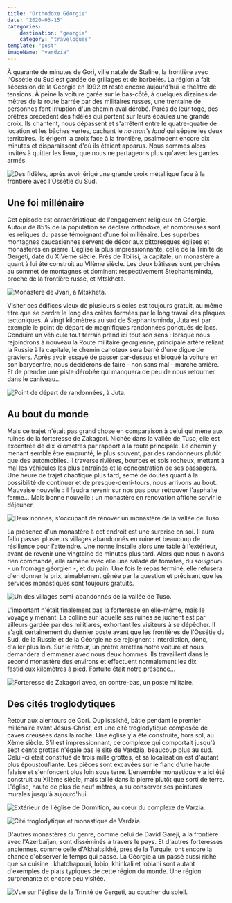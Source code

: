 ```yaml
---
title: "Orthodoxe Géorgie"
date: "2020-03-15"
categories:
    destination: "georgia"
    category: "travelogues"
template: "post"
imageName: "vardzia"
---
```


À quarante de minutes de Gori, ville natale de Staline, la
frontière avec l'Ossétie du Sud est gardée de grillages et de barbelés. La
région a fait sécession de la Géorgie en 1992 et reste encore aujourd'hui
le théâtre de tensions. À peine la voiture garée sur le bas-côté, à quelques 
dizaines de mètres de la route barrée par des militaires russes, une trentaine 
de personnes font irruption d'un chemin aval dérobé. Parés de leur toge, 
des prêtres précèdent des fidèles qui portent sur leurs épaules une grande croix.
Ils chantent, nous dépassent et s'arrêtent entre le quatre-quatre de location
et les bâches vertes, cachant le _no man's land_ qui sépare les deux territoires. 
Ils érigent la croix face à la frontière, psalmodent encore dix minutes et 
disparaissent d'où ils étaient apparus. Nous sommes alors invités à quitter 
les lieux, que nous ne partageons plus qu'avec les gardes armés.

![Des fidèles, après avoir érigé une grande croix métallique face à la frontière avec l'Ossétie du Sud.](../../../images/georgia/south-ossetian-border-faithful-2.jpg "Des fidèles orthodoxes")

## Une foi millénaire

Cet épisode est caractéristique de l'engagement religieux en Géorgie. Autour de 
85% de la population se déclare orthodoxe, et nombreuses sont les reliques du passé
témoignant d'une foi millénaire. Les superbes montagnes caucasiennes servent
de décor aux pittoresques églises et monastères en pierre. L'église la plus
impressionnante, celle de la Trinité de Gergeti, date du XIVème siècle. Près de 
Tbilisi, la capitale, un monastère a quant à lui été construit au
VIIème siècle. Les deux bâtisses sont perchées au sommet de montagnes et
dominent respectivement Stephantsminda, proche de la frontière russe, et
Mtskheta.

![Monastère de Jvari, à Mtskheta.](../../../images/georgia/mtskheta-monastery.jpg "Monastère de Jvari")

Visiter ces édifices vieux de plusieurs siècles est toujours gratuit, au même
titre que se perdre le long des crêtes formées par le long travail des plaques 
tectoniques. À vingt kilomètres au sud de Stephantsminda, Juta est par
exemple le point de départ de magnifiques randonnées ponctués de lacs. Conduire un
véhicule tout terrain prend ici tout son sens : lorsque nous rejoindrons à
nouveau la Route militaire géorgienne, principale artère reliant la Russie à
la capitale, le chemin cahoteux sera barré d'une digue de graviers. Après
avoir essayé de passer par-dessus et bloqué la voiture en son barycentre, nous
déciderons de faire - non sans mal - marche arrière. Et de prendre une piste 
dérobée qui manquera de peu de nous retourner dans le caniveau...

![Point de départ de randonnées, à Juta.](../../../images/georgia/juta.jpg "Juta")

## Au bout du monde

Mais ce trajet n'était pas grand chose en comparaison à celui qui mène aux ruines 
de la forteresse de Zakagori. Nichée dans la vallée de Tuso, elle est excentrée
de dix kilomètres par rapport à la route principale. Le chemin y menant semble
être emprunté, le plus souvent, par des randonneurs plutôt que des automobiles. 
Il traverse rivières, bourbes et sols rocheux, mettant à mal les véhicules les
plus entraînés et la concentration de ses passagers. Une heure de trajet
chaotique plus tard, semé de doutes quant à la possibilité de continuer et de
presque-demi-tours, nous arrivons au bout. Mauvaise nouvelle : il faudra
revenir sur nos pas pour retrouver l'asphalte ferme... Mais bonne nouvelle : un 
monastère en renovation affiche servir le déjeuner.

![Deux nonnes, s'occupant de rénover un monastère de la vallée de Tuso.](../../../images/georgia/tuso-monastery.jpg "Un monastère")

La présence d'un monastère à cet endroit est une surprise en soi. Il aura fallu 
passer plusieurs villages abandonnés en ruine et beaucoup de résilience pour
l'atteindre. Une nonne installe alors une table à l'extérieur, avant de revenir
une vingtaine de minutes plus tard. Alors que nous n'avons rien commandé, elle 
ramène avec elle une salade de tomates, du _soulgouni_ - un fromage géorgien -, 
et du pain. Une fois le repas terminé, elle refusera d'en donner le prix, 
aimablement gênée par la question et précisant que les services monastiques 
sont toujours gratuits.

![Un des villages semi-abandonnés de la vallée de Tuso.](../../../images/georgia/tuso-village.jpg "Un village semi-abandonné")

L'important n'était finalement pas la forteresse en elle-même, mais le voyage
y menant. La colline sur laquelle ses ruines se juchent est par ailleurs gardée
par des militiares, exhortant les visiteurs à se dépêcher. Il s'agit 
certainement du dernier poste avant que les frontières de l'Ossétie du Sud, de
la Russie et de la Géorgie ne se rejoignent : interdiction, donc, d'aller plus
loin. Sur le retour, un prêtre arrêtera notre voiture et nous demandera
d'emmener avec nous deux hommes. Ils travaillent dans le second monastère 
des environs et effectuent normalement les dix fastidieux kilomètres à pied.
Fortuite était notre présence...

![Forteresse de Zakagori avec, en contre-bas, un poste militaire.](../../../images/georgia/tuso-fortress.jpg "Forteresse de Zakagori")

## Des cités troglodytiques

Retour aux alentours de Gori. Ouplistsikhé, bâtie pendant le premier
millénaire avant Jésus-Christ, est une cité troglodytique composée de caves
creusées dans la roche. Une église y a été construite, hors sol, au Xème siècle.
S'il est impressionnant, ce complexe qui comportait jusqu'à sept cents grottes
n'égale pas le site de Vardzia, beaucoup plus au sud. Celui-ci était constitué
de trois mille grottes, et sa localisation est d'autant plus époustouflante.
Les pièces sont excavées sur le flanc d'une haute falaise et s'enfoncent plus loin
sous terre. L'ensemble monastique y a ici été construit au XIIème siècle, mais
taillé dans la pierre plutôt que sorti de terre. L'église, haute de plus
de neuf mètres, a su conserver ses peintures murales jusqu'à aujourd'hui.

![Extérieur de l'église de Dormition, au cœur du complexe de Varzia.](../../../images/georgia/vardzia.jpg "Église de Dormition")

![Cité troglodytique et monastique de Vardzia.](../../../images/georgia/vardzia-2.jpg "Vardzia")

D'autres monastères du genre, comme celui de David Gareji, à la frontière avec
l'Azerbaïjan, sont disséminés à travers le pays. Et d'autres forteresses anciennes, 
comme celle d'Akhaltsikhé, près de la Turquie, ont encore la chance d'observer
le temps qui passe. La Géorgie a un passé aussi riche que sa cuisine :
khatchapouri, lobio, khinkali et lobiani sont autant d'exemples de plats
typiques de cette région du monde. Une région surprenante et encore peu visitée.

![Vue sur l'église de la Trinité de Gergeti, au coucher du soleil.](../../../images/georgia/stepansminda-monastery.jpg "Église de la Trinité de Gergeti")
